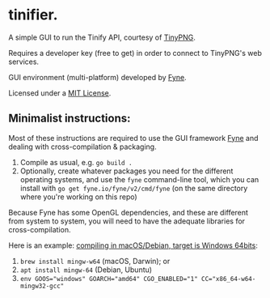 # tinifier.

A simple GUI to run the Tinify API, courtesy of [TinyPNG](https://tinypng.com).

Requires a developer key (free to get) in order to connect to TinyPNG's web services.

GUI environment (multi-platform) developed by [Fyne](https://fyne.io).

Licensed under a [MIT License](https://gwyneth-llewelyn.mit-license.org/).

## Minimalist instructions:

Most of these instructions are required to use the GUI framework [Fyne](https://fyne.io) and dealing with cross-compilation & packaging.

1. Compile as usual, e.g. `go build .`
2. Optionally, create whatever packages you need for the different operating systems, and use the `fyne` command-line tool, which you can install with `go get fyne.io/fyne/v2/cmd/fyne` (on the same directory where you're working on this repo)

Because Fyne has some OpenGL dependencies, and these are different from system to system, you will need to have the adequate libraries for cross-compilation.

Here is an example: [compiling in macOS/Debian, target is Windows 64bits](https://stackoverflow.com/a/36916044/1035977):

1. `brew install mingw-w64` (macOS, Darwin); or
2. `apt install mingw-64` (Debian, Ubuntu)
3. `env GOOS="windows" GOARCH="amd64" CGO_ENABLED="1" CC="x86_64-w64-mingw32-gcc"`

